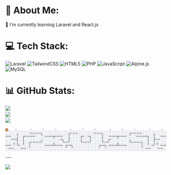 # 💫 About Me:

🌱 I'm currently learning Laravel and React.js

# 💻 Tech Stack:

![Laravel](https://img.shields.io/badge/laravel-%23FF2D20.svg?style=for-the-badge&logo=laravel&logoColor=white) ![TailwindCSS](https://img.shields.io/badge/tailwindcss-%2338B2AC.svg?style=for-the-badge&logo=tailwind-css&logoColor=white) ![HTML5](https://img.shields.io/badge/html5-%23E34F26.svg?style=for-the-badge&logo=html5&logoColor=white) ![PHP](https://img.shields.io/badge/php-%23777BB4.svg?style=for-the-badge&logo=php&logoColor=white) ![JavaScript](https://img.shields.io/badge/javascript-%23323330.svg?style=for-the-badge&logo=javascript&logoColor=%23F7DF1E) ![Alpine.js](https://img.shields.io/badge/alpinejs-white.svg?style=for-the-badge&logo=alpinedotjs&logoColor=%238BC0D0) ![MySQL](https://img.shields.io/badge/mysql-4479A1.svg?style=for-the-badge&logo=mysql&logoColor=white)

# 📊 GitHub Stats:

![](https://github-readme-stats.vercel.app/api?username=trivndev&theme=dark&hide_border=false&include_all_commits=false&count_private=false)<br/>
![](https://nirzak-streak-stats.vercel.app/?user=trivndev&theme=dark&hide_border=false)<br/>
![](https://github-readme-stats.vercel.app/api/top-langs/?username=trivndev&theme=dark&hide_border=false&include_all_commits=false&count_private=false&layout=compact)

<picture>
  <source media="(prefers-color-scheme: dark)" srcset="https://raw.githubusercontent.com/trivndev/trivndev/output/pacman-contribution-graph-dark.svg">
  <source media="(prefers-color-scheme: light)" srcset="https://raw.githubusercontent.com/trivndev/trivndev/output/pacman-contribution-graph.svg">
  <img alt="pacman contribution graph" src="https://raw.githubusercontent.com/trivndev/trivndev/output/pacman-contribution-graph.svg">
</picture>
---

[![](https://visitcount.itsvg.in/api?id=trivndev&icon=0&color=0)](https://visitcount.itsvg.in)
